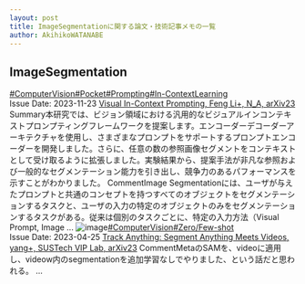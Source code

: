 ```yaml
---
layout: post
title: ImageSegmentationに関する論文・技術記事メモの一覧
author: AkihikoWATANABE
---
```

## ImageSegmentation
<div class="visible-content">
<a class="button" href="articles/ComputerVision.html">#ComputerVision</a><a class="button" href="articles/Pocket.html">#Pocket</a><a class="button" href="articles/Prompting.html">#Prompting</a><a class="button" href="articles/In-ContextLearning.html">#In-ContextLearning</a><br><span class="issue_date">Issue Date: 2023-11-23</span>
<a href="https://github.com/AkihikoWatanabe/paper_notes/issues/1160">Visual In-Context Prompting, Feng Li+, N_A, arXiv23</a>
<span class="snippet"><span>Summary</span>本研究では、ビジョン領域における汎用的なビジュアルインコンテキストプロンプティングフレームワークを提案します。エンコーダーデコーダーアーキテクチャを使用し、さまざまなプロンプトをサポートするプロンプトエンコーダーを開発しました。さらに、任意の数の参照画像セグメントをコンテキストとして受け取るように拡張しました。実験結果から、提案手法が非凡な参照および一般的なセグメンテーション能力を引き出し、競争力のあるパフォーマンスを示すことがわかりました。</span>
<span class="snippet"><span>Comment</span>Image Segmentationには、ユーザが与えたプロンプトと共通のコンセプトを持つすべてのオブジェクトをセグメンテーションするタスクと、ユーザの入力の特定のオブジェクトのみをセグメンテーションするタスクがある。従来は個別のタスクごとに、特定の入力方法（Visual Prompt, Image ...</span>
<img src="https://github.com/AkihikoWatanabe/paper_notes/assets/12249301/f5da3d7b-68aa-4120-a37c-7c42be1704f8" alt="image"><a class="button" href="articles/ComputerVision.html">#ComputerVision</a><a class="button" href="articles/Zero_Few-shot.html">#Zero/Few-shot</a><br><span class="issue_date">Issue Date: 2023-04-25</span>
<a href="https://github.com/AkihikoWatanabe/paper_notes/issues/535">Track Anything: Segment Anything Meets Videos, yang+, SUSTech VIP Lab, arXiv23</a>
<span class="snippet"><span>Comment</span>MetaのSAMを、videoに適用し、videow内のsegmentationを追加学習なしでやりました、という話だと思われる。 ...</span>
</div>
